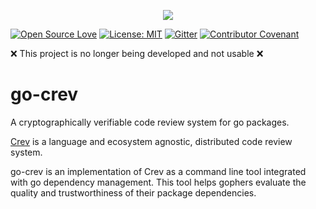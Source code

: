 <p align="center">
    <img src="https://github.com/LaurenceGA/go-crev/workflows/Master%20checks/badge.svg" />
</p>

[![Open Source Love](https://badges.frapsoft.com/os/v1/open-source.svg?v=103)](https://github.com/ellerbrock/open-source-badges/)
[![License: MIT](https://img.shields.io/github/license/LaurenceGA/go-crev)](https://github.com/LaurenceGA/go-crev/blob/master/LICENSE)
[![Gitter](https://img.shields.io/gitter/room/go-crev/go-crev)](https://gitter.im/go-crev/go-crev)
[![Contributor Covenant](https://img.shields.io/badge/Contributor%20Covenant-v1.4%20adopted-ff69b4.svg)](./CODE_OF_CONDUCT.md)


:x: This project is no longer being developed and not usable :x: 

# go-crev
A cryptographically verifiable code review system for go packages.


[Crev](https://github.com/crev-dev/crev/) is a language and ecosystem agnostic, distributed code review system.

go-crev is an implementation of Crev as a command line tool integrated with go dependency management. This tool helps gophers evaluate the quality and trustworthiness of their package dependencies.
